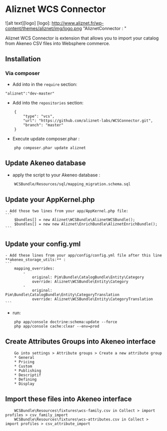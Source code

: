 # Aliznet WCS Connector

![alt text][logo]
[logo]: http://www.aliznet.fr/wp-content/themes/aliznet/img/logo.png "AliznetConnector : "

Aliznet WCS Connector is extension that allows you to import your catalog from Akeneo CSV files into Websphere commerce.

## Installation

### Via composer

- Add into in the `require` section:

`"aliznet":"dev-master"`

- Add into the `repositories` section:
```
	{
        "type": "vcs",
        "url": "https://github.com/aliznet-labs/WCSConnector.git",
        "branch": "master"
    }
```

- Execute update composer.phar :
```
	php composer.phar update aliznet
```

## Update Akeneo database

- apply the script to your Akeneo database :
```
	WCSBundle/Resources/sql/mapping_migration.schema.sql
```

## Update your AppKernel.php
	- Add those two lines from your app/AppKernel.php file:
	```
		$bundles[] = new Aliznet\WCSBundle\AliznetWCSBundle();
		$bundles[] = new new Aliznet\EnrichBundle\AliznetEnrichBundle();
	```

## Update your config.yml
	- Add these lines from your app/config/config.yml file after this line **akeneo_storage_utils:** :
	```
		mapping_overrides:
			-
				original: Pim\Bundle\CatalogBundle\Entity\Category
				override: Aliznet\WCSBundle\Entity\Category
			-
				original: Pim\Bundle\CatalogBundle\Entity\CategoryTranslation
				override: Aliznet\WCSBundle\Entity\CategoryTranslation
	```

- run:
```
	php app/console doctrine:schema:update --force
	php app/console cache:clear --env=prod
```

## Create Attributes Groups into Akeneo interface
```
	Go into settings > Attribute groups > Create a new attribute group
	* General
	* Pricing
	* Custom
	* Publishing
	* Descriptif
	* Defining
	* Display
```

## Import these files into Akeneo interface
```
	WCSBundle\Resources\fixtures\wcs-family.csv in Collect > import profiles > csv_family_import
	WCSBundle\Resources\fixtures\wcs-attributes.csv in Collect > import profiles > csv_attribute_import
```
